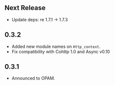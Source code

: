 ## Next Release
- Update deps: re 1.7.1 -> 1.7.3

## 0.3.2
- Added new module names on `Http_context`.
- Fix compatibility with Cohttp 1.0 and Async v0.10

## 0.3.1
- Announced to OPAM.
